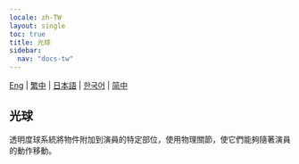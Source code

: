 ```yaml
---
locale: zh-TW
layout: single
toc: true
title: 光球
sidebar:
  nav: "docs-tw"
---
```

[Eng](/dancexr/features/lightball) | [繁中](/tw/dancexr/features/lightball) | [日本語](/jp/dancexr/features/lightball) | [한국어](/kr/dancexr/features/lightball) | [简中](/zh/dancexr/features/lightball)

## 光球
透明度球系統將物件附加到演員的特定部位，使用物理關節，使它們能夠隨著演員的動作移動。